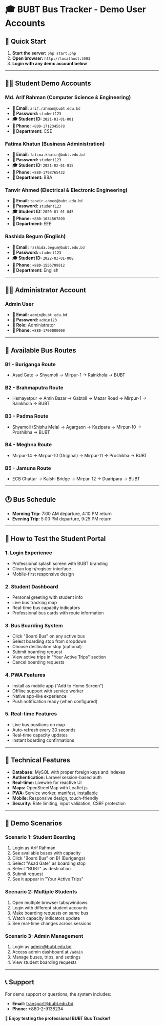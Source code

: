 # 🎓 BUBT Bus Tracker - Demo User Accounts

## 🚀 Quick Start
1. **Start the server:** `php start.php`
2. **Open browser:** `http://localhost:3003`
3. **Login with any demo account below**

---

## 👨‍🎓 Student Demo Accounts

### **Md. Arif Rahman** (Computer Science & Engineering)
- **📧 Email:** `arif.rahman@bubt.edu.bd`
- **🔑 Password:** `student123`
- **🎓 Student ID:** `2021-01-01-001`
- **📱 Phone:** `+880-1712345678`
- **🏫 Department:** CSE

### **Fatima Khatun** (Business Administration)
- **📧 Email:** `fatima.khatun@bubt.edu.bd`
- **🔑 Password:** `student123`
- **🎓 Student ID:** `2021-02-01-015`
- **📱 Phone:** `+880-1798765432`
- **🏫 Department:** BBA

### **Tanvir Ahmed** (Electrical & Electronic Engineering)
- **📧 Email:** `tanvir.ahmed@bubt.edu.bd`
- **🔑 Password:** `student123`
- **🎓 Student ID:** `2020-01-01-045`
- **📱 Phone:** `+880-1634567890`
- **🏫 Department:** EEE

### **Rashida Begum** (English)
- **📧 Email:** `rashida.begum@bubt.edu.bd`
- **🔑 Password:** `student123`
- **🎓 Student ID:** `2022-03-01-008`
- **📱 Phone:** `+880-1556789012`
- **🏫 Department:** English

---

## 👨‍💼 Administrator Account

### **Admin User**
- **📧 Email:** `admin@bubt.edu.bd`
- **🔑 Password:** `admin123`
- **🏫 Role:** Administrator
- **📱 Phone:** `+880-1700000000`

---

## 🚌 Available Bus Routes

### **B1 - Buriganga Route**
- Asad Gate → Shyamoli → Mirpur-1 → Rainkhola → BUBT

### **B2 - Brahmaputra Route**
- Hemayetpur → Amin Bazar → Gabtoli → Mazar Road → Mirpur-1 → Rainkhola → BUBT

### **B3 - Padma Route**
- Shyamoli (Shishu Mela) → Agargaon → Kazipara → Mirpur-10 → Proshikha → BUBT

### **B4 - Meghna Route**
- Mirpur-14 → Mirpur-10 (Original) → Mirpur-11 → Proshikha → BUBT

### **B5 - Jamuna Route**
- ECB Chattar → Kalshi Bridge → Mirpur-12 → Duaripara → BUBT

---

## 🕐 Bus Schedule
- **Morning Trip:** 7:00 AM departure, 4:10 PM return
- **Evening Trip:** 5:00 PM departure, 9:25 PM return

---

## 📱 How to Test the Student Portal

### **1. Login Experience**
- Professional splash screen with BUBT branding
- Clean login/register interface
- Mobile-first responsive design

### **2. Student Dashboard**
- Personal greeting with student info
- Live bus tracking map
- Real-time bus capacity indicators
- Professional bus cards with route information

### **3. Bus Boarding System**
- Click "Board Bus" on any active bus
- Select boarding stop from dropdown
- Choose destination stop (optional)
- Submit boarding request
- View active trips in "Your Active Trips" section
- Cancel boarding requests

### **4. PWA Features**
- Install as mobile app ("Add to Home Screen")
- Offline support with service worker
- Native app-like experience
- Push notification ready (when configured)

### **5. Real-time Features**
- Live bus positions on map
- Auto-refresh every 30 seconds
- Real-time capacity updates
- Instant boarding confirmations

---

## 🔧 Technical Features

- **Database:** MySQL with proper foreign keys and indexes
- **Authentication:** Laravel session-based auth
- **Real-time:** Livewire for reactive UI
- **Maps:** OpenStreetMap with Leaflet.js
- **PWA:** Service worker, manifest, installable
- **Mobile:** Responsive design, touch-friendly
- **Security:** Rate limiting, input validation, CSRF protection

---

## 🎯 Demo Scenarios

### **Scenario 1: Student Boarding**
1. Login as Arif Rahman
2. See available buses with capacity
3. Click "Board Bus" on B1 (Buriganga)
4. Select "Asad Gate" as boarding stop
5. Select "BUBT" as destination
6. Submit request
7. See it appear in "Your Active Trips"

### **Scenario 2: Multiple Students**
1. Open multiple browser tabs/windows
2. Login with different student accounts
3. Make boarding requests on same bus
4. Watch capacity indicators update
5. See real-time changes across sessions

### **Scenario 3: Admin Management**
1. Login as admin@bubt.edu.bd
2. Access admin dashboard at `/admin`
3. Manage buses, trips, and settings
4. View student boarding requests

---

## 📞 Support
For demo support or questions, the system includes:
- **Email:** transport@bubt.edu.bd
- **Phone:** +880-2-9138234

**🎉 Enjoy testing the professional BUBT Bus Tracker!**